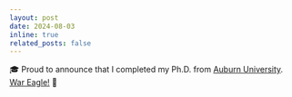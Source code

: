```yaml
---
layout: post
date: 2024-08-03
inline: true
related_posts: false
---
```


<style>
@import url('https://cdnjs.cloudflare.com/ajax/libs/font-awesome/6.4.0/css/all.min.css');
@import url('https://fonts.googleapis.com/css2?family=Poppins:wght@600&display=swap');

@keyframes blink {
  0% { opacity: 1; }
  50% { opacity: 0; }
  100% { opacity: 1; }
}

.blink {
  animation: blink 1.5s infinite;
  color: #FF4081;
  font-weight: 600;
  font-family: 'Poppins', sans-serif;
  padding: 2px 2px;
  border-radius: 4px;
  /* background: rgba(255, 64, 129, 0.1); */
  text-transform: uppercase;
  letter-spacing: 1px;
  font-size: 14px;
}
</style>

🎓 Proud to announce that I completed my Ph.D. from [Auburn University](https://www.auburn.edu/). [War Eagle!](https://www.auburn.edu/wareagle/) 🦅

